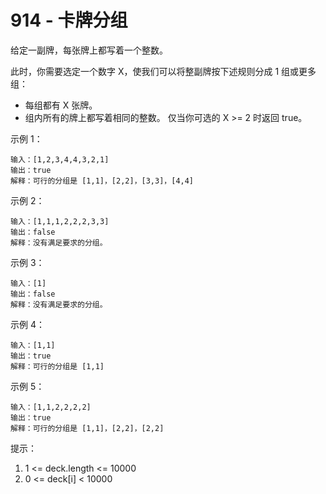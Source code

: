 # 914 - 卡牌分组

给定一副牌，每张牌上都写着一个整数。

此时，你需要选定一个数字 X，使我们可以将整副牌按下述规则分成 1 组或更多组：

- 每组都有 X 张牌。
- 组内所有的牌上都写着相同的整数。
仅当你可选的 X >= 2 时返回 true。

示例 1：
```
输入：[1,2,3,4,4,3,2,1]
输出：true
解释：可行的分组是 [1,1]，[2,2]，[3,3]，[4,4]
```

示例 2：
```
输入：[1,1,1,2,2,2,3,3]
输出：false
解释：没有满足要求的分组。
```

示例 3：
```
输入：[1]
输出：false
解释：没有满足要求的分组。
```

示例 4：
```
输入：[1,1]
输出：true
解释：可行的分组是 [1,1]
```

示例 5：
```
输入：[1,1,2,2,2,2]
输出：true
解释：可行的分组是 [1,1]，[2,2]，[2,2]
```

提示：

1. 1 <= deck.length <= 10000
2. 0 <= deck[i] < 10000
